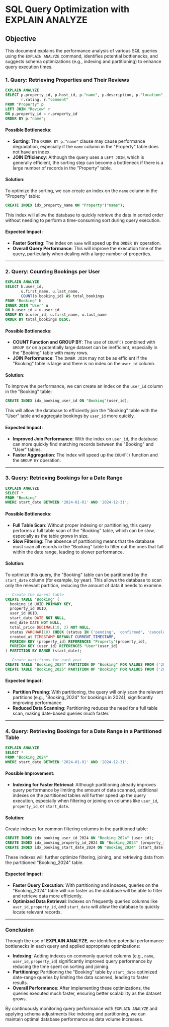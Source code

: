 # SQL Query Optimization with EXPLAIN ANALYZE

## Objective

This document explains the performance analysis of various SQL queries using the `EXPLAIN ANALYZE` command, identifies potential bottlenecks, and suggests schema optimizations (e.g., indexing and partitioning) to enhance query execution times.

### 1. Query: Retrieving Properties and Their Reviews

```sql
EXPLAIN ANALYZE 
SELECT p.property_id, p.host_id, p."name", p.description, p."location", p.created_at, p.updated_at,
       r.rating, r."comment" 
FROM "Property" p 
LEFT JOIN "Review" r 
ON p.property_id = r.property_id
ORDER BY p."name";
```

#### **Possible Bottlenecks:**

- **Sorting**: The `ORDER BY p."name"` clause may cause performance degradation, especially if the `name` column in the "Property" table does not have an index.
- **JOIN Efficiency**: Although the query uses a `LEFT JOIN`, which is generally efficient, the sorting step can become a bottleneck if there is a large number of records in the "Property" table.

#### **Solution:**

To optimize the sorting, we can create an index on the `name` column in the "Property" table:

```sql
CREATE INDEX idx_property_name ON "Property"("name");
```

This index will allow the database to quickly retrieve the data in sorted order without needing to perform a time-consuming sort during query execution.

#### **Expected Impact:**

- **Faster Sorting**: The index on `name` will speed up the `ORDER BY` operation.
- **Overall Query Performance**: This will improve the execution time of the query, particularly when dealing with a large number of properties.

---

### 2. Query: Counting Bookings per User

```sql
EXPLAIN ANALYZE 
SELECT b.user_id,
       u.first_name, u.last_name,
       COUNT(b.booking_id) AS total_bookings 
FROM "Booking" b 
INNER JOIN "User" u 
ON b.user_id = u.user_id 
GROUP BY b.user_id, u.first_name, u.last_name 
ORDER BY total_bookings DESC;
```

#### **Possible Bottlenecks:**

- **COUNT Function and GROUP BY**: The use of `COUNT()` combined with `GROUP BY` on a potentially large dataset can be inefficient, especially in the "Booking" table with many rows.
- **JOIN Performance**: The `INNER JOIN` may not be as efficient if the "Booking" table is large and there is no index on the `user_id` column.

#### **Solution:**

To improve the performance, we can create an index on the `user_id` column in the "Booking" table:

```sql
CREATE INDEX idx_booking_user_id ON "Booking"(user_id);
```

This will allow the database to efficiently join the "Booking" table with the "User" table and aggregate bookings by `user_id` more quickly.

#### **Expected Impact:**

- **Improved Join Performance**: With the index on `user_id`, the database can more quickly find matching records between the "Booking" and "User" tables.
- **Faster Aggregation**: The index will speed up the `COUNT()` function and the `GROUP BY` operation.

---

### 3. Query: Retrieving Bookings for a Date Range

```sql
EXPLAIN ANALYZE
SELECT * 
FROM "Booking"
WHERE start_date BETWEEN '2024-01-01' AND '2024-12-31';
```

#### **Possible Bottlenecks:**

- **Full Table Scan**: Without proper indexing or partitioning, this query performs a full table scan of the "Booking" table, which can be slow, especially as the table grows in size.
- **Slow Filtering**: The absence of partitioning means that the database must scan all records in the "Booking" table to filter out the ones that fall within the date range, leading to slower performance.

#### **Solution:**

To optimize this query, the "Booking" table can be partitioned by the `start_date` column (for example, by year). This allows the database to scan only the relevant partition, reducing the amount of data it needs to examine.

```sql
-- Create the parent table
CREATE TABLE "Booking" (
  booking_id UUID PRIMARY KEY,
  property_id UUID,
  user_id UUID,
  start_date DATE NOT NULL,
  end_date DATE NOT NULL,
  total_price DECIMAL(10, 2) NOT NULL,
  status VARCHAR(10) CHECK (status IN ('pending', 'confirmed', 'canceled')) NOT NULL,
  created_at TIMESTAMP DEFAULT CURRENT_TIMESTAMP,
  FOREIGN KEY (property_id) REFERENCES "Property"(property_id),
  FOREIGN KEY (user_id) REFERENCES "User"(user_id)
) PARTITION BY RANGE (start_date);

-- Create partitions for each year
CREATE TABLE "Booking_2024" PARTITION OF "Booking" FOR VALUES FROM ('2024-01-01') TO ('2025-01-01');
CREATE TABLE "Booking_2025" PARTITION OF "Booking" FOR VALUES FROM ('2025-01-01') TO ('2026-01-01');
```

#### **Expected Impact:**

- **Partition Pruning**: With partitioning, the query will only scan the relevant partitions (e.g., "Booking_2024" for bookings in 2024), significantly improving performance.
- **Reduced Data Scanning**: Partitioning reduces the need for a full table scan, making date-based queries much faster.

---

### 4. Query: Retrieving Bookings for a Date Range in a Partitioned Table

```sql
EXPLAIN ANALYZE
SELECT * 
FROM "Booking_2024"
WHERE start_date BETWEEN '2024-01-01' AND '2024-12-31';
```

#### **Possible Improvement:**

- **Indexing for Faster Retrieval**: Although partitioning already improves query performance by limiting the amount of data scanned, additional indexes on the partitioned tables will further speed up the query execution, especially when filtering or joining on columns like `user_id`, `property_id`, or `start_date`.

#### **Solution:**

Create indexes for common filtering columns in the partitioned table:

```sql
CREATE INDEX idx_booking_user_id_2024 ON "Booking_2024" (user_id);
CREATE INDEX idx_booking_property_id_2024 ON "Booking_2024" (property_id);
CREATE INDEX idx_booking_start_date_2024 ON "Booking_2024" (start_date);
```

These indexes will further optimize filtering, joining, and retrieving data from the partitioned "Booking_2024" table.

#### **Expected Impact:**

- **Faster Query Execution**: With partitioning and indexes, queries on the "Booking_2024" table will run faster as the database will be able to filter and retrieve data more efficiently.
- **Optimized Data Retrieval**: Indexes on frequently queried columns like `user_id`, `property_id`, and `start_date` will allow the database to quickly locate relevant records.

---

### Conclusion

Through the use of **EXPLAIN ANALYZE**, we identified potential performance bottlenecks in each query and applied appropriate optimizations:

- **Indexing**: Adding indexes on commonly queried columns (e.g., `name`, `user_id`, `property_id`) significantly improved query performance by reducing the time spent on sorting and joining.
- **Partitioning**: Partitioning the "Booking" table by `start_date` optimized date-range queries by limiting the data scanned, leading to faster results.
- **Overall Performance**: After implementing these optimizations, the queries executed much faster, ensuring better scalability as the dataset grows.

By continuously monitoring query performance with `EXPLAIN ANALYZE` and applying schema adjustments like indexing and partitioning, we can maintain optimal database performance as data volume increases.
